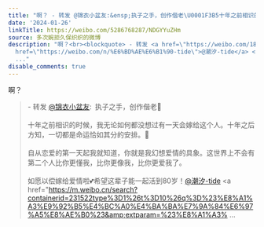 ```yaml
---
title: "啊？ - 转发 @锦衣小盆友:&ensp;执子之手，创作偕老\U0001F3B5十年之前相识的时候，我无论如何都没想过有一天会嫁给这个人。十年之后方知，一切都是命运恰如其分的安排..."
date: '2024-01-26'
linkTitle: https://weibo.com/5286768287/NDGYYuZHm
source: 多次婉拒久保织织的微博
description: "啊？<br><blockquote> - 转发 <a href=\"https://weibo.com/1895683530\" target=\"_blank\">@锦衣小盆友</a>: 执子之手，创作偕老\U0001F3B5<br><br>十年之前相识的时候，我无论如何都没想过有一天会嫁给这个人。十年之后方知，一切都是命运恰如其分的安排。\U0001F33A<br><br>自从恋爱的第一天起我就知道，你就是我幻想爱情的具象。这世界上不会有第二个人比你更懂我，比你更像我，比你更爱我了。<br><br>如愿以偿嫁给爱情啦\U0001F495希望这辈子能一起活到80岁！<a
  href=\"https://weibo.com/n/%E6%BD%AE%E6%B1%90-tide\">@潮汐-tide</a> <a href=\"https://m.weibo.cn/search?containerid=231522type%3D1%26t%3D10%26q%3D%23%E8%A1%A3%E9%92%B5%E4%BC%A0%E4%BA%BA%E7%9A%84%E6%97%A5%E8%AE%B0%23&amp;extparam=%23%E8%A1%A3%
  ..."
disable_comments: true
---
```

啊？<br><blockquote> - 转发 <a href="https://weibo.com/1895683530" target="_blank">@锦衣小盆友</a>: 执子之手，创作偕老🎵<br><br>十年之前相识的时候，我无论如何都没想过有一天会嫁给这个人。十年之后方知，一切都是命运恰如其分的安排。🌺<br><br>自从恋爱的第一天起我就知道，你就是我幻想爱情的具象。这世界上不会有第二个人比你更懂我，比你更像我，比你更爱我了。<br><br>如愿以偿嫁给爱情啦💕希望这辈子能一起活到80岁！<a href="https://weibo.com/n/%E6%BD%AE%E6%B1%90-tide">@潮汐-tide</a> <a href="https://m.weibo.cn/search?containerid=231522type%3D1%26t%3D10%26q%3D%23%E8%A1%A3%E9%92%B5%E4%BC%A0%E4%BA%BA%E7%9A%84%E6%97%A5%E8%AE%B0%23&amp;extparam=%23%E8%A1%A3% ...
